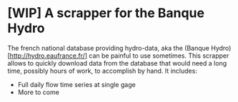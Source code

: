 # [WIP] A scrapper for the Banque Hydro

The french national database providing hydro-data, aka the (Banque Hydro)[http://hydro.eaufrance.fr/] can be painful to use sometimes. This scrapper allows to quickly download data from the database that would need a long time, possibly hours of work, to accomplish by hand. It includes:

- Full daily flow time series at single gage
- More to come

